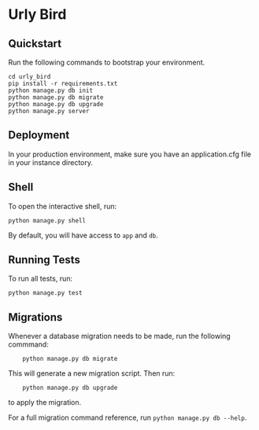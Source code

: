 # Urly Bird


Quickstart
----------

Run the following commands to bootstrap your environment.


```
cd urly_bird
pip install -r requirements.txt
python manage.py db init
python manage.py db migrate
python manage.py db upgrade
python manage.py server
```


Deployment
----------

In your production environment, make sure you have an application.cfg
file in your instance directory.


Shell
-----

To open the interactive shell, run:

    python manage.py shell

By default, you will have access to `app` and `db`.


Running Tests
-------------

To run all tests, run:

    python manage.py test


Migrations
----------

Whenever a database migration needs to be made, run the following commmand:

        python manage.py db migrate

This will generate a new migration script. Then run:

        python manage.py db upgrade

to apply the migration.

For a full migration command reference, run `python manage.py db --help`.
